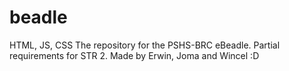 beadle
======

HTML, JS, CSS
The repository for the PSHS-BRC eBeadle. Partial requirements for STR 2. Made by Erwin, Joma and Wincel :D
